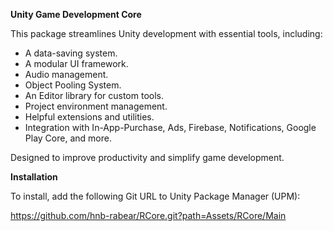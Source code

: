 **Unity Game Development Core**

This package streamlines Unity development with essential tools, including:

- A data-saving system.
- A modular UI framework.
- Audio management.
- Object Pooling System.
- An Editor library for custom tools.
- Project environment management.
- Helpful extensions and utilities.
- Integration with In-App-Purchase, Ads, Firebase, Notifications, Google Play Core, and more.

Designed to improve productivity and simplify game development.

**Installation**

To install, add the following Git URL to Unity Package Manager (UPM):

https://github.com/hnb-rabear/RCore.git?path=Assets/RCore/Main
